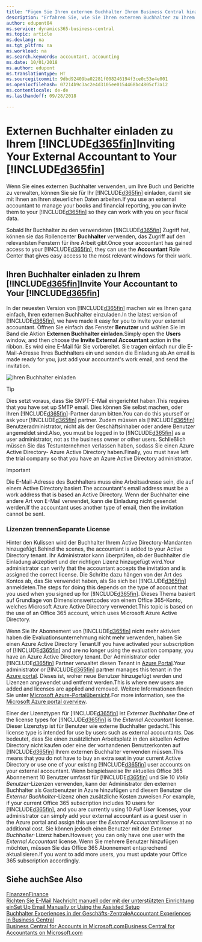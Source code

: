 ```yaml
---
title: "Fügen Sie Ihren externen Buchhalter Ihrem Business Central hinzu | Microsoft Docs"
description: "Erfahren Sie, wie Sie Ihren externen Buchhalter zu Ihrem Business Central einladen können."
author: edupont04
ms.service: dynamics365-business-central
ms.topic: article
ms.devlang: na
ms.tgt_pltfrm: na
ms.workload: na
ms.search.keywords: accountant, accounting
ms.date: 10/01/2018
ms.author: edupont
ms.translationtype: HT
ms.sourcegitcommit: 9dbd92409ba02281f008246194f3ce0c53e4e001
ms.openlocfilehash: 07214b9c3ac2e4d3105ee0154468bc4805cf3a12
ms.contentlocale: de-de
ms.lasthandoff: 09/28/2018

---
```

# <a name="inviting-your-external-accountant-to-your-included365finincludesd365finmdmd"></a><span data-ttu-id="a927d-103">Externen Buchhalter einladen zu Ihrem [!INCLUDE[d365fin](includes/d365fin_md.md)]</span><span class="sxs-lookup"><span data-stu-id="a927d-103">Inviting Your External Accountant to Your [!INCLUDE[d365fin](includes/d365fin_md.md)]</span></span>
<span data-ttu-id="a927d-104">Wenn Sie eines externen Buchhalter verwenden, um Ihre Buch und Berichte zu verwalten, können Sie sie für Ihr [!INCLUDE[d365fin](includes/d365fin_md.md)] einladen, damit sie mit Ihnen an Ihren steuerlichen Daten arbeiten.</span><span class="sxs-lookup"><span data-stu-id="a927d-104">If you use an external accountant to manage your books and financial reporting, you can invite them to your [!INCLUDE[d365fin](includes/d365fin_md.md)] so they can work with you on your fiscal data.</span></span>

<span data-ttu-id="a927d-105">Sobald Ihr Buchhalter zu den verwendeten [!INCLUDE[d365fin](includes/d365fin_md.md)] Zugriff hat, können sie das Rollencenter **Buchhalter** verwenden, das Zugriff auf den relevantsten Fenstern für ihre Arbeit gibt.</span><span class="sxs-lookup"><span data-stu-id="a927d-105">Once your accountant has gained access to your [!INCLUDE[d365fin](includes/d365fin_md.md)], they can use the **Accountant** Role Center that gives easy access to the most relevant windows for their work.</span></span>  

## <a name="invite-your-accountant-to-your-included365finincludesd365finmdmd"></a><span data-ttu-id="a927d-106">Ihren Buchhalter einladen zu Ihrem [!INCLUDE[d365fin](includes/d365fin_md.md)]</span><span class="sxs-lookup"><span data-stu-id="a927d-106">Invite Your Accountant to Your [!INCLUDE[d365fin](includes/d365fin_md.md)]</span></span>
<span data-ttu-id="a927d-107">In der neuesten Version von [!INCLUDE[d365fin](includes/d365fin_md.md)] machen wir es Ihnen ganz einfach, Ihren externen Buchhalter einzuladen.</span><span class="sxs-lookup"><span data-stu-id="a927d-107">In the latest version of [!INCLUDE[d365fin](includes/d365fin_md.md)], we have made it easy for you to invite your external accountant.</span></span> <span data-ttu-id="a927d-108">Öffnen Sie einfach das Fenster **Benutzer** und wählen Sie im Band die Aktion **Externen Buchhalter einladen**.</span><span class="sxs-lookup"><span data-stu-id="a927d-108">Simply open the **Users** window, and then choose the **Invite External Accountant** action in the ribbon.</span></span> <span data-ttu-id="a927d-109">Es wird eine E-Mail für Sie vorbereitet. Sie tragen einfach nur die E-Mail-Adresse Ihres Buchhalters ein und senden die Einladung ab.</span><span class="sxs-lookup"><span data-stu-id="a927d-109">An email is made ready for you, just add your accountant's work email, and send the invitation.</span></span>  

![Ihren Buchhalter einladen](./media/finance-invite-accountant/invite-accountant.png)

> [!TIP]  
>  <span data-ttu-id="a927d-111">Dies setzt voraus, dass Sie SMPT-E-Mail eingerichtet haben.</span><span class="sxs-lookup"><span data-stu-id="a927d-111">This requires that you have set up SMTP email.</span></span> <span data-ttu-id="a927d-112">Dies können Sie selbst machen, oder Ihren [!INCLUDE[d365fin](includes/d365fin_md.md)]-Partner darum bitten.</span><span class="sxs-lookup"><span data-stu-id="a927d-112">You can do this yourself or ask your [!INCLUDE[d365fin](includes/d365fin_md.md)] partner.</span></span> <span data-ttu-id="a927d-113">Zudem müssen als [!INCLUDE[d365fin](includes/d365fin_md.md)] Benutzeradministrator, nicht als der Geschäftsinhaber oder andere Benutzer angemeldet sind.</span><span class="sxs-lookup"><span data-stu-id="a927d-113">Also, you must be logged in to [!INCLUDE[d365fin](includes/d365fin_md.md)] as a user administrator, not as the business owner or other users.</span></span> <span data-ttu-id="a927d-114">Schließlich müssen Sie das Testunternehmen verlassen haben, sodass Sie einen Azure Active Directory- Azure Active Directory haben.</span><span class="sxs-lookup"><span data-stu-id="a927d-114">Finally, you must have left the trial company so that you have an Azure Active Directory administrator.</span></span>  

> [!IMPORTANT]  
>  <span data-ttu-id="a927d-115">Die E-Mail-Adresse des Buchhalters muss eine Arbeitsadresse sein, die auf einem Active Directory basiert.</span><span class="sxs-lookup"><span data-stu-id="a927d-115">The accountant's email address must be a work address that is based an Active Directory.</span></span> <span data-ttu-id="a927d-116">Wenn der Buchhalter eine andere Art von E-Mail verwendet, kann die Einladung nicht gesendet werden.</span><span class="sxs-lookup"><span data-stu-id="a927d-116">If the accountant uses another type of email, then the invitation cannot be sent.</span></span>  

### <a name="separate-license"></a><span data-ttu-id="a927d-117">Lizenzen trennen</span><span class="sxs-lookup"><span data-stu-id="a927d-117">Separate License</span></span>
<span data-ttu-id="a927d-118">Hinter den Kulissen wird der Buchhalter Ihrem Active Directory-Mandanten hinzugefügt.</span><span class="sxs-lookup"><span data-stu-id="a927d-118">Behind the scenes, the accountant is added to your Active Directory tenant.</span></span> <span data-ttu-id="a927d-119">Ihr Administrator kann überprüfen, ob der Buchhalter die Einladung akzeptiert und der richtigen Lizenz hinzugefügt wird.</span><span class="sxs-lookup"><span data-stu-id="a927d-119">Your administrator can verify that the accountant accepts the invitation and is assigned the correct license.</span></span> <span data-ttu-id="a927d-120">Die Schritte dazu hängen von der Art des Kontos ab, das Sie verwendet haben, als Sie sich bei [!INCLUDE[d365fin](includes/d365fin_md.md)] anmeldeten.</span><span class="sxs-lookup"><span data-stu-id="a927d-120">The steps for doing this depends on the type of account that you used when you signed up for [!INCLUDE[d365fin](includes/d365fin_md.md)].</span></span> <span data-ttu-id="a927d-121">Dieses Thema basiert auf Grundlage von Dimensionswertcodes von einem Office 365-Konto, welches Microsoft Azure Active Directory verwendet.</span><span class="sxs-lookup"><span data-stu-id="a927d-121">This topic is based on the use of an Office 365 account, which uses Microsoft Azure Active Directory.</span></span>  

<span data-ttu-id="a927d-122">Wenn Sie Ihr Abonnement von [!INCLUDE[d365fin](includes/d365fin_md.md)] nicht mehr aktiviert haben die Evaluationsunternehmung nicht mehr verwenden, haben Sie einen Azure Active Directory Tenant.</span><span class="sxs-lookup"><span data-stu-id="a927d-122">If you have activated your subscription of [!INCLUDE[d365fin](includes/d365fin_md.md)] and are no longer using the evaluation company, you have an Azure Active Directory tenant.</span></span> <span data-ttu-id="a927d-123">Der Administrator oder [!INCLUDE[d365fin](includes/d365fin_md.md)] Partner verwaltet diesen Tenant in [Azure Portal](https://portal.azure.com).</span><span class="sxs-lookup"><span data-stu-id="a927d-123">Your administrator or [!INCLUDE[d365fin](includes/d365fin_md.md)] partner manages this tenant in the [Azure portal](https://portal.azure.com).</span></span> <span data-ttu-id="a927d-124">Dieses ist, woher neue Benutzer hinzugefügt werden und Lizenzen angewendet und entfernt werden.</span><span class="sxs-lookup"><span data-stu-id="a927d-124">This is where new users are added and licenses are applied and removed.</span></span> <span data-ttu-id="a927d-125">Weitere Informationen finden Sie unter [Microsoft Azure-Portalübersicht](https://docs.microsoft.com/en-us/azure/azure-portal-overview).</span><span class="sxs-lookup"><span data-stu-id="a927d-125">For more information, see the [Microsoft Azure portal overview](https://docs.microsoft.com/en-us/azure/azure-portal-overview).</span></span>  

<span data-ttu-id="a927d-126">Einer der Lizenztypen für [!INCLUDE[d365fin](includes/d365fin_md.md)] ist *Externer Buchhalter*.</span><span class="sxs-lookup"><span data-stu-id="a927d-126">One of the license types for [!INCLUDE[d365fin](includes/d365fin_md.md)] is the *External Accountant* license.</span></span> <span data-ttu-id="a927d-127">Dieser Lizenztyp ist für Benutzer wie externe Buchhalter gedacht.</span><span class="sxs-lookup"><span data-stu-id="a927d-127">This license type is intended for use by users such as external accountants.</span></span> <span data-ttu-id="a927d-128">Das bedeutet, dass Sie einen zusätzlichen Arbeitsplatz in den aktuellen Active Directory nicht kaufen oder eine der vorhandenen Benutzerkonten auf [!INCLUDE[d365fin](includes/d365fin_md.md)] Ihrem externen Buchhalter verwenden müssen.</span><span class="sxs-lookup"><span data-stu-id="a927d-128">This means that you do not have to buy an extra seat in your current Active Directory or use one of your existing [!INCLUDE[d365fin](includes/d365fin_md.md)] user accounts on your external accountant.</span></span> <span data-ttu-id="a927d-129">Wenn beispielsweise Ihr aktuelles Office 365 Abonnement 10 Benutzer umfasst für [!INCLUDE[d365fin](includes/d365fin_md.md)] und Sie 10 *Volle Benutzer*-Lizenzen verwenden, kann der Administrator den externen Buchhalter als Gastbenutzer in Azure hinzufügen und diesem Benutzer die *Externer Buchhalter*-Lizenz ohen zusätzliche Kosten zuweisen.</span><span class="sxs-lookup"><span data-stu-id="a927d-129">For example, if your current Office 365 subscription includes 10 users for [!INCLUDE[d365fin](includes/d365fin_md.md)], and you are currently using 10 *Full User* licenses, your administrator can simply add your external accountant as a guest user in the Azure portal and assign this user the *External Accountant* license at no additional cost.</span></span> <span data-ttu-id="a927d-130">Sie können jedoch einen Benutzer mit der *Externer Buchhalter*-Lizenz haben.</span><span class="sxs-lookup"><span data-stu-id="a927d-130">However, you can only have one user with the *External Accountant* license.</span></span> <span data-ttu-id="a927d-131">Wenn Sie mehrere Benutzer hinzufügen möchten, müssen Sie das Office 365 Abonnement entsprechend aktualisieren.</span><span class="sxs-lookup"><span data-stu-id="a927d-131">If you want to add more users, you must update your Office 365 subscription accordingly.</span></span>  

## <a name="see-also"></a><span data-ttu-id="a927d-132">Siehe auch</span><span class="sxs-lookup"><span data-stu-id="a927d-132">See Also</span></span>
[<span data-ttu-id="a927d-133">Finanzen</span><span class="sxs-lookup"><span data-stu-id="a927d-133">Finance</span></span>](finance.md)  
[<span data-ttu-id="a927d-134">Richten Sie E-Mail Nachricht manuell oder mit der unterstützten Einrichtung ein</span><span class="sxs-lookup"><span data-stu-id="a927d-134">Set Up Email Manually or Using the Assisted Setup</span></span>](admin-how-setup-email.md)  
[<span data-ttu-id="a927d-135">Buchhalter Experiences in der Geschäfts-Zentrale</span><span class="sxs-lookup"><span data-stu-id="a927d-135">Accountant Experiences in Business Central </span></span>](finance-accounting.md)  
[<span data-ttu-id="a927d-136">Business Central for Accounts in Microsoft.com</span><span class="sxs-lookup"><span data-stu-id="a927d-136">Business Central for Accountants on Microsoft.com</span></span>](https://www.microsoft.com/en-us/dynamics365/financial-insights-for-accountants)  

